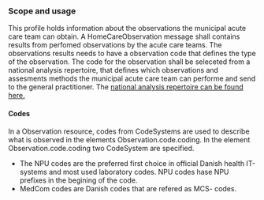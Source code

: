### Scope and usage

This profile holds information about the observations the municipal acute care team can obtain.
A HomeCareObservation message  shall contains results from perfomed observations by the acute care teams. The observations results needs to have a observation code that defines the type of the observation.
The code for the observation shall be seleceted from a national analysis repertoire, that defines which observations and assesments methods the municipal acute care team can performe and send to the general practitioner. 
The <a href="https://terminology.medcom.dk/fhir/observation-code">national analysis repertoire can be found here.</a> 


#### Codes
In a Observation resource, codes from CodeSystems are used to describe what is observed in the elements Observation.code.coding. In the element Observation.code.coding two CodeSystem are specified. 
* The NPU codes are the preferred first choice in official Danish health IT-systems and most used laboratory codes. NPU codes hase NPU prefixes in the begining of the code. 
* MedCom codes are Danish codes that are refered as MCS- codes. 